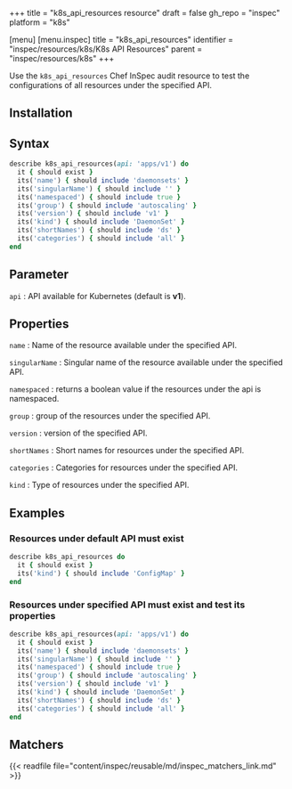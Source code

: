 +++
title = "k8s_api_resources resource"
draft = false
gh_repo = "inspec"
platform = "k8s"

[menu]
[menu.inspec]
title = "k8s_api_resources"
identifier = "inspec/resources/k8s/K8s API Resources"
parent = "inspec/resources/k8s"
+++

Use the `k8s_api_resources` Chef InSpec audit resource to test the configurations of all resources under the specified API.

## Installation

## Syntax

```ruby
describe k8s_api_resources(api: 'apps/v1') do
  it { should exist }
  its('name') { should include 'daemonsets' }
  its('singularName') { should include '' }
  its('namespaced') { should include true }
  its('group') { should include 'autoscaling' }
  its('version') { should include 'v1' }
  its('kind') { should include 'DaemonSet' }
  its('shortNames') { should include 'ds' }
  its('categories') { should include 'all' }
end
```

## Parameter

`api`
: API available for Kubernetes (default is **v1**).

## Properties

`name`
: Name of the resource available under the specified API.

`singularName`
: Singular name of the resource available under the specified API.

`namespaced`
: returns a boolean value if the resources under the api is namespaced.

`group`
: group of the resources under the specified API.

`version`
: version of the specified API.

`shortNames`
: Short names for resources under the specified API.

`categories`
: Categories for resources under the specified API.

`kind`
: Type of resources under the specified API.

## Examples

### Resources under default API must exist

```ruby
describe k8s_api_resources do
  it { should exist }
  its('kind') { should include 'ConfigMap' }
end
```

### Resources under specified API must exist and test its properties

```ruby
describe k8s_api_resources(api: 'apps/v1') do
  it { should exist }
  its('name') { should include 'daemonsets' }
  its('singularName') { should include '' }
  its('namespaced') { should include true }
  its('group') { should include 'autoscaling' }
  its('version') { should include 'v1' }
  its('kind') { should include 'DaemonSet' }
  its('shortNames') { should include 'ds' }
  its('categories') { should include 'all' }
end
```

## Matchers

{{< readfile file="content/inspec/reusable/md/inspec_matchers_link.md" >}}
